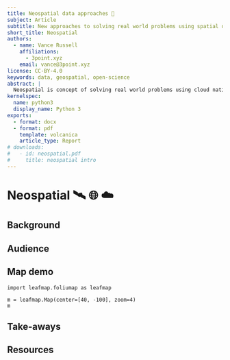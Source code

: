 ```yaml
---
title: Neospatial data approaches 🧙
subject: Article
subtitle: New approaches to solving real world problems using spatial data
short_title: Neospatial
authors:
  - name: Vance Russell
    affiliations:
      - 3point.xyz
    email: vance@3point.xyz
license: CC-BY-4.0
keywords: data, geospatial, open-science
abstract: |
  Neospatial is concept of solving real world problems using cloud native geospatial workflows and open source software.
kernelspec:
  name: python3
  display_name: Python 3
exports:
  - format: docx
  - format: pdf
    template: volcanica
    article_type: Report
# downloads:
#   - id: neospatial.pdf
#     title: neospatial intro   
---
```


# Neospatial 🛰️ 🌐 ☁️

## Background

## Audience

## Map demo

```{code-cell} python
import leafmap.foliumap as leafmap

m = leafmap.Map(center=[40, -100], zoom=4)
m
```

## Take-aways


## Resources
